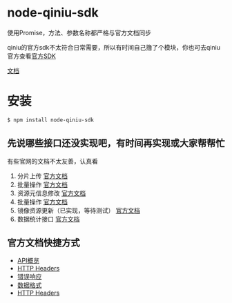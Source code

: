 # node-qiniu-sdk

使用Promise，方法、参数名称都严格与官方文档同步

qiniu的官方sdk不太符合日常需要，所以有时间自己撸了个模块，你也可去qiniu官方查看[官方SDK](https://github.com/qiniu/nodejs-sdk)

[文档](./docs)

# 安装

```bash
$ npm install node-qiniu-sdk
```

## 先说哪些接口还没实现吧，有时间再实现或大家帮帮忙

有些官网的文档不太友善，认真看

1. 分片上传 [官方文档](https://developer.qiniu.com/kodo/manual/1650/chunked-upload)
2. 批量操作 [官方文档](https://developer.qiniu.com/kodo/api/1250/batch)
3. 资源元信息修改 [官方文档](https://developer.qiniu.com/kodo/api/1250/batch)
4. 批量操作 [官方文档](https://developer.qiniu.com/kodo/api/1252/chgm)
5. 镜像资源更新（已实现，等待测试） [官方文档](https://developer.qiniu.com/kodo/api/1293/prefetch)
6. 数据统计接口 [官方文档](https://developer.qiniu.com/kodo/api/3906/statistic-interface)

## 官方文档快捷方式

- [API概览](https://developer.qiniu.com/kodo/api/1731/api-overview)
- [HTTP Headers](https://developer.qiniu.com/kodo/api/3924/common-request-headers)
- [错误响应](https://developer.qiniu.com/kodo/api/3928/error-responses)
- [数据格式](https://developer.qiniu.com/kodo/api/1276/data-format)
- [HTTP Headers](https://developer.qiniu.com/kodo/api/3924/common-request-headers)